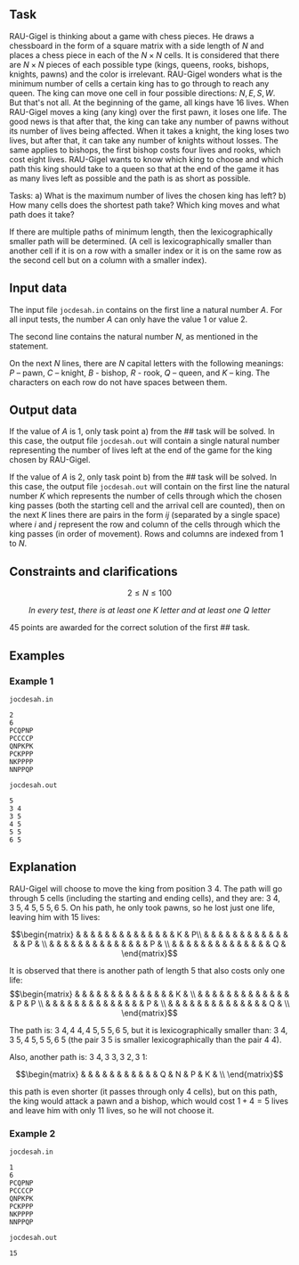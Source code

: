 ## Task

RAU-Gigel is thinking about a game with chess pieces. He draws a chessboard in the form of a square matrix with a side length of $N$ and places a chess piece in each of the $N \times N$ cells. It is considered that there are $N \times N$ pieces of each possible type (kings, queens, rooks, bishops, knights, pawns) and the color is irrelevant. RAU-Gigel wonders what is the minimum number of cells a certain king has to go through to reach any queen. The king can move one cell in four possible directions: $N, E, S, W$. But that's not all. At the beginning of the game, all kings have 16 lives. When RAU-Gigel moves a king (any king) over the first pawn, it loses one life. The good news is that after that, the king can take any number of pawns without its number of lives being affected. When it takes a knight, the king loses two lives, but after that, it can take any number of knights without losses. The same applies to bishops, the first bishop costs four lives and rooks, which cost eight lives. RAU-Gigel wants to know which king to choose and which path this king should take to a queen so that at the end of the game it has as many lives left as possible and the path is as short as possible.

Tasks:
a) What is the maximum number of lives the chosen king has left?
b) How many cells does the shortest path take? Which king moves and what path does it take?

If there are multiple paths of minimum length, then the lexicographically smaller path will be determined. (A cell is lexicographically smaller than another cell if it is on a row with a smaller index or it is on the same row as the second cell but on a column with a smaller index).

## Input data

The input file `jocdesah.in` contains on the first line a natural number $A$. For all input tests, the number $A$ can only have the value 1 or value 2.

The second line contains the natural number $N$, as mentioned in the statement.

On the next $N$ lines, there are $N$ capital letters with the following meanings:
$P$ – pawn, $C$ – knight, $B$ - bishop, $R$ - rook, $Q$ – queen, and $K$ – king. The characters on each row do not have spaces between them.

## Output data

If the value of $A$ is 1, only task point a) from the ## task will be solved. In this case, the output file `jocdesah.out` will contain a single natural number representing the number of lives left at the end of the game for the king chosen by RAU-Gigel. 

If the value of $A$ is 2, only task point b) from the ## task will be solved. In this case, the output file `jocdesah.out` will contain on the first line the natural number $K$ which represents the number of cells through which the chosen king passes (both the starting cell and the arrival cell are counted), then on the next $K$ lines there are pairs in the form $i j$ (separated by a single space) where $i$ and $j$ represent the row and column of the cells through which the king passes (in order of movement). Rows and columns are indexed from 1 to $N$.

## Constraints and clarifications

$$
2 \leq N \leq 100
$$

$$
In\ every\ test,\ there\ is\ at\ least\ one\ K\ letter\ and\ at\ least\ one\ Q\ letter
$$

45 points are awarded for the correct solution of the first ## task.

## Examples

### Example 1

`jocdesah.in`
```
2
6
PCQPNP
PCCCCP
QNPKPK
PCKPPP
NKPPPP
NNPPQP
```
`jocdesah.out`
```
5
3 4
3 5
4 5
5 5
6 5
```

## Explanation

RAU-Gigel will choose to move the king from position $3 \ 4$. The path will go through 5 cells (including the starting and ending cells), and they are: $3 \ 4, 3 \ 5, 4 \ 5, 5 \ 5, 6 \ 5$. On his path, he only took pawns, so he lost just one life, leaving him with 15 lives:

$$\begin{matrix}
 & & & & & & & & & & & & & & K & P\\
 & & & & & & & & & & & & & & P & \\
 & & & & & & & & & & & & & & P & \\
 & & & & & & & & & & & & & & Q &
\end{matrix}$$

It is observed that there is another path of length 5 that also costs only one life:
$$\begin{matrix}
 & & & & & & & & & & & & & & K & \\
 & & & & & & & & & & & & & & P & P \\
 & & & & & & & & & & & & & & P & \\
 & & & & & & & & & & & & & & Q & \\
\end{matrix}$$

The path is: $3 \ 4, 4 \ 4, 4 \ 5, 5 \ 5, 6 \ 5$, but it is lexicographically smaller than: $3 \ 4, 3 \ 5, 4 \ 5, 5 \ 5, 6 \ 5$ (the pair $3 \ 5$ is smaller lexicographically than the pair $4 \ 4$).

Also, another path is: $3 \ 4, 3 \ 3, 3 \ 2, 3 \ 1$:

$$\begin{matrix}
 & & & & & & & & & & & Q & N & P & K & \\
\end{matrix}$$

this path is even shorter (it passes through only 4 cells), but on this path, the king would attack a pawn and a bishop, which would cost $1 + 4 = 5$ lives and leave him with only 11 lives, so he will not choose it.

### Example 2

`jocdesah.in`
```
1
6
PCQPNP
PCCCCP
QNPKPK
PCKPPP
NKPPPP
NNPPQP
```
`jocdesah.out`
```
15
```

